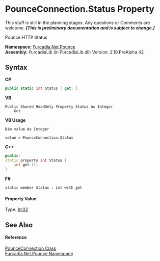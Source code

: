 # PounceConnection.Status Property 
This stuff is still in the planning stages. Any questions or Comments are welcome. _**\[This is preliminary documentation and is subject to change.\]**_

Pounce HTTP Status

**Namespace:**&nbsp;<a href="N_Furcadia_Net_Pounce">Furcadia.Net.Pounce</a><br />**Assembly:**&nbsp;FurcadiaLib (in FurcadiaLib.dll) Version: 2.19.PreAlpha 42

## Syntax

**C#**<br />
``` C#
public static int Status { get; }
```

**VB**<br />
``` VB
Public Shared ReadOnly Property Status As Integer
	Get
```

**VB Usage**<br />
``` VB Usage
Dim value As Integer

value = PounceConnection.Status

```

**C++**<br />
``` C++
public:
static property int Status {
	int get ();
}
```

**F#**<br />
``` F#
static member Status : int with get

```


#### Property Value
Type: <a href="http://msdn2.microsoft.com/en-us/library/td2s409d" target="_blank">Int32</a>

## See Also


#### Reference
<a href="T_Furcadia_Net_Pounce_PounceConnection">PounceConnection Class</a><br /><a href="N_Furcadia_Net_Pounce">Furcadia.Net.Pounce Namespace</a><br />